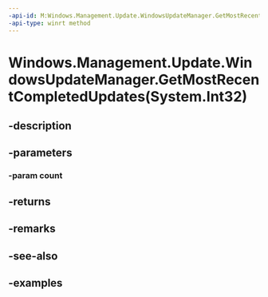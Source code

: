 ```yaml
---
-api-id: M:Windows.Management.Update.WindowsUpdateManager.GetMostRecentCompletedUpdates(System.Int32)
-api-type: winrt method
---
```


# Windows.Management.Update.WindowsUpdateManager.GetMostRecentCompletedUpdates(System.Int32)

<!--
public System.Collections.Generic.IReadOnlyList<Windows.Management.Update.WindowsUpdateItem> GetMostRecentCompletedUpdates (int count);
-->


## -description

## -parameters

### -param count

## -returns

## -remarks

## -see-also

## -examples


